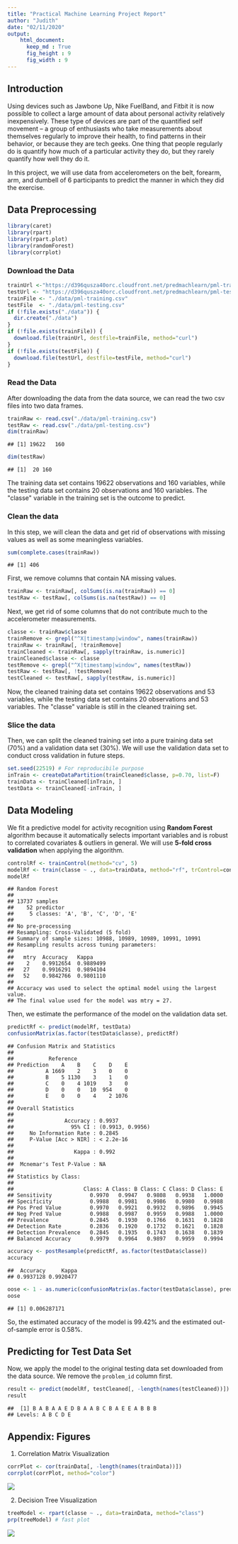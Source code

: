 ```yaml
---
title: "Practical Machine Learning Project Report"
author: "Judith"
date: "02/11/2020"
output: 
    html_document:
      keep_md : True
      fig_height : 9
      fig_width : 9
---
```




## Introduction  
Using devices such as Jawbone Up, Nike FuelBand, and Fitbit it is now possible to collect a large amount of data about personal activity relatively inexpensively. These type of devices are part of the quantified self movement – a group of enthusiasts who take measurements about themselves regularly to improve their health, to find patterns in their behavior, or because they are tech geeks. One thing that people regularly do is quantify how much of a particular activity they do, but they rarely quantify how well they do it.  

In this project, we will use data from accelerometers on the belt, forearm, arm, and dumbell of 6 participants to predict the manner in which they did the exercise.  

## Data Preprocessing 

```r
library(caret)
library(rpart)
library(rpart.plot)
library(randomForest)
library(corrplot)
```

### Download the Data

```r
trainUrl <-"https://d396qusza40orc.cloudfront.net/predmachlearn/pml-training.csv"
testUrl <- "https://d396qusza40orc.cloudfront.net/predmachlearn/pml-testing.csv"
trainFile <- "./data/pml-training.csv"
testFile  <- "./data/pml-testing.csv"
if (!file.exists("./data")) {
  dir.create("./data")
}
if (!file.exists(trainFile)) {
  download.file(trainUrl, destfile=trainFile, method="curl")
}
if (!file.exists(testFile)) {
  download.file(testUrl, destfile=testFile, method="curl")
}
```

### Read the Data
After downloading the data from the data source, we can read the two csv files into two data frames.

```r
trainRaw <- read.csv("./data/pml-training.csv")
testRaw <- read.csv("./data/pml-testing.csv")
dim(trainRaw)
```

```
## [1] 19622   160
```

```r
dim(testRaw)
```

```
## [1]  20 160
```

The training data set contains 19622 observations and 160 variables, while the testing data set contains 20 observations and 160 variables. The "classe" variable in the training set is the outcome to predict. 


### Clean the data
In this step, we will clean the data and get rid of observations with missing values as well as some meaningless variables.

```r
sum(complete.cases(trainRaw))
```

```
## [1] 406
```

First, we remove columns that contain NA missing values.

```r
trainRaw <- trainRaw[, colSums(is.na(trainRaw)) == 0]
testRaw <- testRaw[, colSums(is.na(testRaw)) == 0]
```

Next, we get rid of some columns that do not contribute much to the accelerometer measurements.

```r
classe <- trainRaw$classe
trainRemove <- grepl("^X|timestamp|window", names(trainRaw))
trainRaw <- trainRaw[, !trainRemove]
trainCleaned <- trainRaw[, sapply(trainRaw, is.numeric)]
trainCleaned$classe <- classe
testRemove <- grepl("^X|timestamp|window", names(testRaw))
testRaw <- testRaw[, !testRemove]
testCleaned <- testRaw[, sapply(testRaw, is.numeric)]
```

Now, the cleaned training data set contains 19622 observations and 53 variables, while the testing data set contains 20 observations and 53 variables. The "classe" variable is still in the cleaned training set.

### Slice the data
Then, we can split the cleaned training set into a pure training data set (70%) and a validation data set (30%). We will use the validation data set to conduct cross validation in future steps.


```r
set.seed(22519) # For reproducibile purpose
inTrain <- createDataPartition(trainCleaned$classe, p=0.70, list=F)
trainData <- trainCleaned[inTrain, ]
testData <- trainCleaned[-inTrain, ]
```


## Data Modeling
We fit a predictive model for activity recognition using **Random Forest** algorithm because it automatically selects important variables and is robust to correlated covariates & outliers in general. We will use **5-fold cross validation** when applying the algorithm. 


```r
controlRf <- trainControl(method="cv", 5)
modelRf <- train(classe ~ ., data=trainData, method="rf", trControl=controlRf, ntree=250)
modelRf
```

```
## Random Forest 
## 
## 13737 samples
##    52 predictor
##     5 classes: 'A', 'B', 'C', 'D', 'E' 
## 
## No pre-processing
## Resampling: Cross-Validated (5 fold) 
## Summary of sample sizes: 10988, 10989, 10989, 10991, 10991 
## Resampling results across tuning parameters:
## 
##   mtry  Accuracy   Kappa    
##    2    0.9912654  0.9889499
##   27    0.9916291  0.9894104
##   52    0.9842766  0.9801110
## 
## Accuracy was used to select the optimal model using the largest value.
## The final value used for the model was mtry = 27.
```

Then, we estimate the performance of the model on the validation data set.

```r
predictRf <- predict(modelRf, testData)
confusionMatrix(as.factor(testData$classe), predictRf)
```

```
## Confusion Matrix and Statistics
## 
##           Reference
## Prediction    A    B    C    D    E
##          A 1669    2    3    0    0
##          B    5 1130    3    1    0
##          C    0    4 1019    3    0
##          D    0    0   10  954    0
##          E    0    0    4    2 1076
## 
## Overall Statistics
##                                           
##                Accuracy : 0.9937          
##                  95% CI : (0.9913, 0.9956)
##     No Information Rate : 0.2845          
##     P-Value [Acc > NIR] : < 2.2e-16       
##                                           
##                   Kappa : 0.992           
##                                           
##  Mcnemar's Test P-Value : NA              
## 
## Statistics by Class:
## 
##                      Class: A Class: B Class: C Class: D Class: E
## Sensitivity            0.9970   0.9947   0.9808   0.9938   1.0000
## Specificity            0.9988   0.9981   0.9986   0.9980   0.9988
## Pos Pred Value         0.9970   0.9921   0.9932   0.9896   0.9945
## Neg Pred Value         0.9988   0.9987   0.9959   0.9988   1.0000
## Prevalence             0.2845   0.1930   0.1766   0.1631   0.1828
## Detection Rate         0.2836   0.1920   0.1732   0.1621   0.1828
## Detection Prevalence   0.2845   0.1935   0.1743   0.1638   0.1839
## Balanced Accuracy      0.9979   0.9964   0.9897   0.9959   0.9994
```



```r
accuracy <- postResample(predictRf, as.factor(testData$classe))
accuracy
```

```
##  Accuracy     Kappa 
## 0.9937128 0.9920477
```


```r
oose <- 1 - as.numeric(confusionMatrix(as.factor(testData$classe), predictRf)$overall[1])
oose
```

```
## [1] 0.006287171
```

So, the estimated accuracy of the model is 99.42% and the estimated out-of-sample error is 0.58%.


## Predicting for Test Data Set
Now, we apply the model to the original testing data set downloaded from the data source. We remove the `problem_id` column first.

```r
result <- predict(modelRf, testCleaned[, -length(names(testCleaned))])
result
```

```
##  [1] B A B A A E D B A A B C B A E E A B B B
## Levels: A B C D E
```


## Appendix: Figures
1. Correlation Matrix Visualization

```r
corrPlot <- cor(trainData[, -length(names(trainData))])
corrplot(corrPlot, method="color")
```

![](Prediction_files/figure-html/unnamed-chunk-12-1.png)<!-- -->

2. Decision Tree Visualization

```r
treeModel <- rpart(classe ~ ., data=trainData, method="class")
prp(treeModel) # fast plot
```

![](Prediction_files/figure-html/unnamed-chunk-13-1.png)<!-- -->

